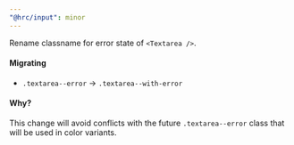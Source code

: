 ```yaml
---
"@hrc/input": minor
---
```


Rename classname for error state of `<Textarea />`.

#### Migrating

- `.textarea--error` -> `.textarea--with-error`

#### Why?

This change will avoid conflicts with the future `.textarea--error` class that
will be used in color variants.
